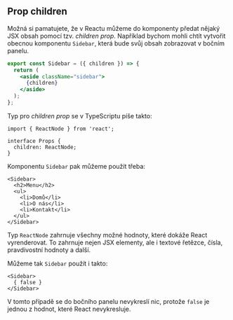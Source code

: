 ## Prop children

Možná si pamatujete, že v Reactu můžeme do komponenty předat nějaký JSX obsah pomocí tzv. _children prop_. Například bychom mohli chtít vytvořit obecnou komponentu `Sidebar`, která bude svůj obsah zobrazovat v bočním panelu.

```jsx
export const Sidebar = ({ children }) => {
  return (
    <aside className="sidebar">
      {children}
    </aside>
  );
};
```

Typ pro _children prop_ se v TypeScriptu píše takto:

```tsx
import { ReactNode } from 'react';

interface Props {
  children: ReactNode;
}
```

Komponentu `Sidebar` pak můžeme použít třeba:

```tsx
<Sidebar>
  <h2>Menu</h2>
  <ul>
    <li>Domů</li>
    <li>O nás</li>
    <li>Kontakt</li>
  </ul>
</Sidebar>
```

Typ `ReactNode` zahrnuje všechny možné hodnoty, které dokáže React vyrenderovat. To zahrnuje nejen JSX elementy, ale i textové řetězce, čísla, pravdivostní hodnoty a další.

Můžeme tak `Sidebar` použít i takto:

```tsx
<Sidebar>
  { false }
</Sidebar>
```

V tomto případě se do bočního panelu nevykreslí nic, protože `false` je jednou z hodnot, které React nevykresluje.
